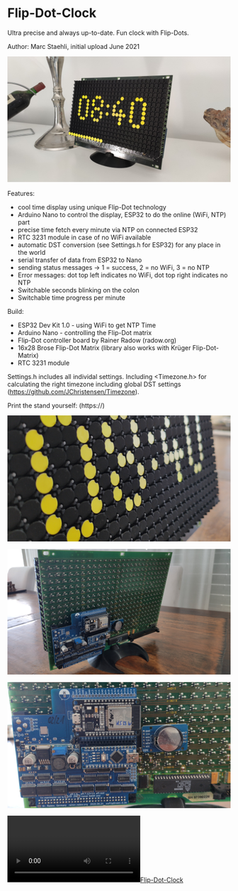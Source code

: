 # Flip-Dot-Clock
Ultra precise and always up-to-date. Fun clock with Flip-Dots.

Author: Marc Staehli, initial upload June 2021

[![ESP8266-World-Clock](https://github.com/3KUdelta/Flip-Dot-Clock/blob/main/Pics/IMG_20210614_084116.jpg)](https://github.com/3KUdelta/Flip-Dot-Clock)

Features:
- cool time display using unique Flip-Dot technology
- Arduino Nano to control the display, ESP32 to do the online (WiFi, NTP) part
- precise time fetch every minute via NTP on connected ESP32
- RTC 3231 module in case of no WiFi available
- automatic DST conversion (see Settings.h for ESP32) for any place in the world
- serial transfer of data from ESP32 to Nano
- sending status messages -> 1 = success, 2 = no WiFi, 3 = no NTP
- Error messages: dot top left indicates no WiFi, dot top right indicates no NTP
- Switchable seconds blinking on the colon
- Switchable time progress per minute

Build:
- ESP32 Dev Kit 1.0 - using WiFi to get NTP Time
- Arduino Nano - controlling the Flip-Dot matrix
- Flip-Dot controller board by Rainer Radow (radow.org)
- 16x28 Brose Flip-Dot Matrix (library also works with Krüger Flip-Dot-Matrix)
- RTC 3231 module 

Settings.h includes all individal settings. 
Including <Timezone.h> for calculating the right timezone including global DST settings (https://github.com/JChristensen/Timezone).

Print the stand yourself: (https://)

[![Flip-Dot-Clock](https://github.com/3KUdelta/Flip-Dot-Clock/blob/main/Pics/IMG_20210614_084328.jpg)](https://github.com/3KUdelta/Flip-Dot-Clock)

[![Flip-Dot-Clock](https://github.com/3KUdelta/Flip-Dot-Clock/blob/main/Pics/IMG_20210614_084238.jpg)](https://github.com/3KUdelta/Flip-Dot-Clock)

[![Flip-Dot-Clock](https://github.com/3KUdelta/Flip-Dot-Clock/blob/main/Pics/IMG_20210614_084258.jpg)](https://github.com/3KUdelta/Flip-Dot-Clock)

[![Flip-Dot-Clock](https://github.com/3KUdelta/Flip-Dot-Clock/blob/main/Pics/VID_20210608_193220%7E2.mov)](https://github.com/3KUdelta/Flip-Dot-Clock)


